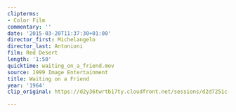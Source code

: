 ```yaml
---
clipterms:
- Color Film
commentary: ''
date: '2015-03-20T11:37:30+01:00'
director_first: Michelangelo
director_last: Antonioni
film: Red Desert
length: '1:50'
quicktime: waiting_on_a_friend.mov
source: 1999 Image Entertainment
title: Waiting on a Friend
year: '1964'
clip_original: https://d2y36twrtb17ty.cloudfront.net/sessions/d2d7251c-7571-4b79-b54f-ae31015d1083/51dd577e-9c72-4186-92fd-ae31015d108f-30e65c93-23ba-4f1b-849c-ae31015d3ced.mp4

---
```

